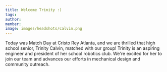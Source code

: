 ```yaml
---
title: Welcome Trinity :)
tags:
author: 
member: 
image: images/headshots/calvin.png
---
```


Today was Match Day at Cristo Rey Atlanta, and we are thrilled that high school senior, Trinity Calvin, matched with our group!  Trinity is an aspiring engineer and president of her school robotics club.  We're excited for her to join our team and advances our efforts in mechanical design and community outreach.
